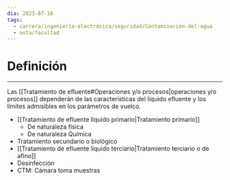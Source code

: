 ```yaml
---
dia: 2023-07-16
tags:
  - carrera/ingeniería-electrónica/seguridad/Contaminación-del-agua
  - nota/facultad
---
```

# Definición
---
Las [[Tratamiento de efluente#Operaciones y/o procesos|operaciones y/o procesos]] dependerán de las características del líquido efluente y los límites admisibles en los parámetros de vuelco.

* [[Tratamiento de efluente líquido primario|Tratamiento primario]]
	* De naturaleza física
	* De naturaleza Química
* Tratamiento secundario o biológico
* [[Tratamiento de efluente líquido terciario|Tratamiento terciario o de afino]]
* Desinfección
* CTM: Cámara toma muestras